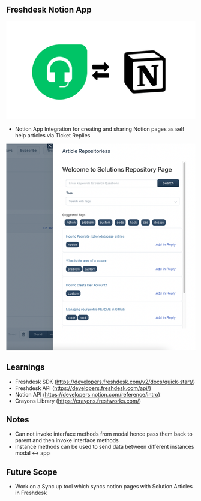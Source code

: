 ## Freshdesk Notion App

![Banner](./docs/banner.png)

- Notion App Integration for creating and sharing Notion pages as self help articles via Ticket Replies

![screenshot-boards](./docs/app-snap.png)


## Learnings 

- Freshdesk SDK (https://developers.freshdesk.com/v2/docs/quick-start/)
- Freshdesk API  (https://developers.freshdesk.com/api/)
- Notion API (https://developers.notion.com/reference/intro)
- Crayons Library (https://crayons.freshworks.com/)

## Notes 

- Can not invoke interface methods from modal hence pass them back to parent and then invoke interface methods 
- instance methods can be used to send data between different instances modal <-> app 

## Future Scope
- Work on a Sync up tool which syncs notion pages with Solution Articles in Freshdesk

